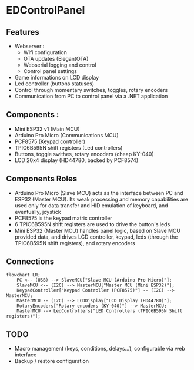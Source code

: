 # EDControlPanel

## Features

* Webserver :
  * Wifi configuration
  * OTA updates (ElegantOTA)
  * Webserial logging and control
  * Control panel settings
* Game informations on LCD display
* Led controller (buttons statuses)
* Control through momentary switches, toggles, rotary encoders
* Communication from PC to control panel via a .NET application

## Components :

* Mini ESP32 v1 (Main MCU)
* Arduino Pro Micro (Communications MCU)
* PCF8575 (Keypad controller)
* TPIC6B595N shift registers (Led controllers)
* Buttons, toggle swithes, rotary encoders (cheap KY-040)
* LCD 20x4 display (HD44780, backed by PCF8574)

## Components Roles

* Arduino Pro Micro (Slave MCU) acts as the interface between PC and ESP32 (Master MCU).
  Its weak processing and memory capabilities are used only for data transfer and HID emulation of keyboard, and eventually, joystick
* PCF8575 is the keypad matrix controller
* 6 TPIC6B595N shift registers are used to drive the button's leds
* Mini ESP32 (Master MCU) handles panel logic, based on Slave MCU provided data, and drives LCD controller, keypad, leds (through the TPIC6B595N shift registers), and rotary encoders

## Connections

```mermaid
flowchart LR;
    PC <-- (USB) --> SlaveMCU["Slave MCU (Arduino Pro Micro)"];
    SlaveMCU <-- (I2C) --> MasterMCU["Master MCU (Mini ESP32)"];
    KeypadController["Keypad Controller (PCF8575)"] -- (I2C) --> MasterMCU;
    MasterMCU -- (I2C) --> LCDDisplay["LCD Display (HD44780)"];
    RotaryEncoders["Rotary encoders (KY-040)"] --> MasterMCU;
    MasterMCU --> LedControllers["LED Controllers (TPIC6B595N Shift registers)"];
```

## TODO

* Macro management (keys, conditions, delays...), configurable via web interface
* Backup / restore configuration
